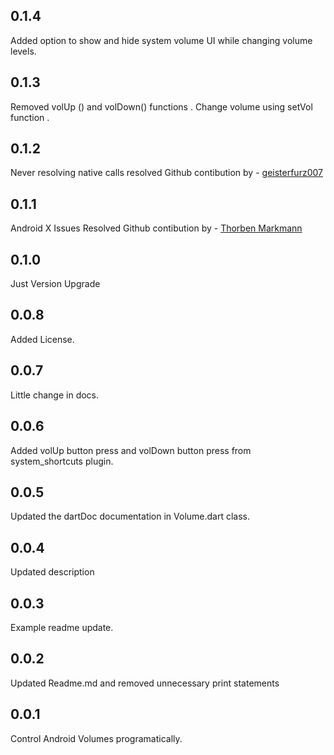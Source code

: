 ## 0.1.4

Added option to show and hide system volume UI while changing volume levels.

## 0.1.3

Removed volUp () and volDown() functions . 
Change volume using setVol function . 


## 0.1.2

Never resolving native calls resolved
Github contibution by - [geisterfurz007](https://github.com/geisterfurz007)


## 0.1.1

Android X Issues Resolved 
Github contibution by - [Thorben Markmann](https://github.com/tmarkmann)


## 0.1.0

Just Version Upgrade 


## 0.0.8

Added License.

## 0.0.7

Little change in docs.

## 0.0.6

Added volUp button press and volDown button press from system_shortcuts plugin.


## 0.0.5

Updated the dartDoc documentation in Volume.dart class.

## 0.0.4

Updated description

## 0.0.3

Example readme update. 

## 0.0.2

Updated Readme.md and removed unnecessary print statements

## 0.0.1

Control Android Volumes programatically.

